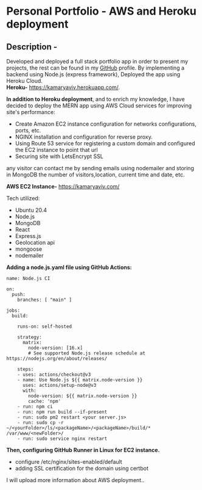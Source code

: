 # Personal Portfolio - AWS and Heroku deployment
## Description - 
Developed and deployed a full stack portfolio app in order to present my projects, the rest can be found in my [GitHub](https://github.com/akamary) profile. By implementing a backend using Node.js (express framework),  Deployed the app using Heroku Cloud.  
**Heroku-** https://kamaryaviv.herokuapp.com/.  

**In addition to Heroku deployment**, and to enrich my knowledge, I have decided to deploy the MERN app using AWS Cloud services for improving site's performance:
* Create Amazon EC2 instance configuration for networks configurations, ports, etc. 
* NGINX installation and configuration for reverse proxy.
* Using Route 53 service for registering a custom domain and configured the EC2 instance to point that url 
* Securing site with LetsEncrypt SSL  

any visitor can contact me by sending emails using nodemailer and storing in MongoDB the number of visitors,location, current time and date, etc.
 
**AWS EC2 Instance-** https://kamaryaviv.com/



Tech utilized: 
* Ubuntu 20.4
* Node.js
* MongoDB
* React
* Express.js
* Geolocation api
* mongoose
* nodemailer

**Adding a node.js.yaml file using GitHub Actions:**

```
name: Node.js CI

on:
  push:
    branches: [ "main" ]

jobs:
  build:

    runs-on: self-hosted

    strategy:
      matrix:
        node-version: [16.x]
        # See supported Node.js release schedule at https://nodejs.org/en/about/releases/

    steps:
    - uses: actions/checkout@v3
    - name: Use Node.js ${{ matrix.node-version }}
      uses: actions/setup-node@v3
      with:
        node-version: ${{ matrix.node-version }}
        cache: 'npm'
    - run: npm ci
    - run: npm run build --if-present
    - run: sudo pm2 restart <your server.js>
    - run: sudo cp -r ~/<yourFolder>/ls/<packageName>/<packageName>/build/* /var/www/<newFolder>/
    - run: sudo service nginx restart 
```
**Then, configuring GitHub Runner in Linux for EC2 instance.**

* configure /etc/nginx/sites-enabled/default
* adding SSL certification for the domain using certbot

I will upload more information about AWS deployment..
